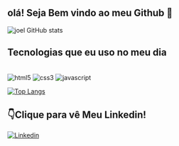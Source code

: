 ## olá! Seja Bem vindo ao meu Github 🤙


![joel GitHub stats](https://github-readme-stats.vercel.app/api?username=joelmoreira013&show_icons=true&theme=radical)

## Tecnologias que eu uso no meu dia

<div style="display: inline-block"><br>
<img align="center" alt="html5" src="https://img.shields.io/badge/HTML5-E34F26?style=for-the-badge&logo=html5&logoColor=white">
<img align="center" alt="css3"src="https://img.shields.io/badge/CSS3-1572B6?style=for-the-badge&logo=css3&logoColor=white">
<img align="center" alt="javascript" src="https://img.shields.io/badge/JavaScript-F7DF1E?style=for-the-badge&logo=javascript&logoColor=black">
</div></br>

[![Top Langs](https://github-readme-stats.vercel.app/api/top-langs/?username=joelmoreira013&layout=donut)](https://github.com/anuraghazra/github-readme-stats)
## 👇Clique para vê Meu Linkedin!
[![Linkedin](https://img.shields.io/badge/LinkedIn-0077B5?style=for-the-badge&logo=linkedin&logoColor=white)](https://www.linkedin.com/in/joel-rodrigues-54a037193/)

